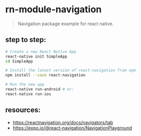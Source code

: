# rn-module-navigation
> Navigation package example for react native.

## step to step:
```bash
# Create a new React Native App
react-native init SimpleApp
cd SimpleApp

# Install the latest version of react-navigation from npm
npm install --save react-navigation

# Run the new app
react-native run-android # or:
react-native run-ios
```

## resources:
+ https://reactnavigation.org/docs/navigators/tab
+ https://expo.io/@react-navigation/NavigationPlayground
